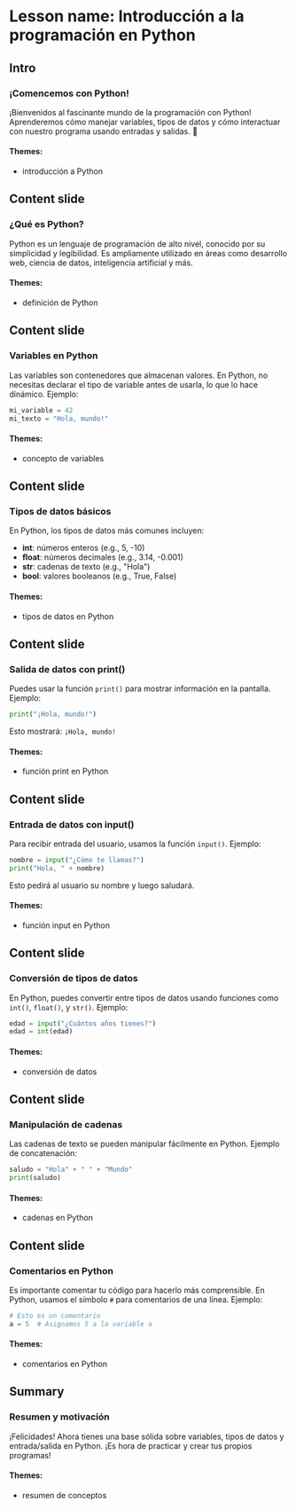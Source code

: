 # Lesson name: Introducción a la programación en Python

## Intro

### ¡Comencemos con Python!

¡Bienvenidos al fascinante mundo de la programación con Python! Aprenderemos cómo manejar variables, tipos de datos y cómo interactuar con nuestro programa usando entradas y salidas. 🌟

#### **Themes:**
- introducción a Python

## Content slide

### ¿Qué es Python?

Python es un lenguaje de programación de alto nivel, conocido por su simplicidad y legibilidad. Es ampliamente utilizado en áreas como desarrollo web, ciencia de datos, inteligencia artificial y más.

#### **Themes:**
- definición de Python

## Content slide

### Variables en Python

Las variables son contenedores que almacenan valores. En Python, no necesitas declarar el tipo de variable antes de usarla, lo que lo hace dinámico. Ejemplo:

```python
mi_variable = 42
mi_texto = "Hola, mundo!"
```

#### **Themes:**
- concepto de variables

## Content slide

### Tipos de datos básicos

En Python, los tipos de datos más comunes incluyen:
- **int**: números enteros (e.g., 5, -10)
- **float**: números decimales (e.g., 3.14, -0.001)
- **str**: cadenas de texto (e.g., "Hola")
- **bool**: valores booleanos (e.g., True, False)

#### **Themes:**
- tipos de datos en Python

## Content slide

### Salida de datos con print()

Puedes usar la función `print()` para mostrar información en la pantalla. Ejemplo:

```python
print("¡Hola, mundo!")
```
Esto mostrará: `¡Hola, mundo!`

#### **Themes:**
- función print en Python

## Content slide

### Entrada de datos con input()

Para recibir entrada del usuario, usamos la función `input()`. Ejemplo:

```python
nombre = input("¿Cómo te llamas?")
print("Hola, " + nombre)
```
Esto pedirá al usuario su nombre y luego saludará.

#### **Themes:**
- función input en Python

## Content slide

### Conversión de tipos de datos

En Python, puedes convertir entre tipos de datos usando funciones como `int()`, `float()`, y `str()`. Ejemplo:

```python
edad = input("¿Cuántos años tienes?")
edad = int(edad)
```

#### **Themes:**
- conversión de datos

## Content slide

### Manipulación de cadenas

Las cadenas de texto se pueden manipular fácilmente en Python. Ejemplo de concatenación:

```python
saludo = "Hola" + " " + "Mundo"
print(saludo)
```

#### **Themes:**
- cadenas en Python

## Content slide

### Comentarios en Python

Es importante comentar tu código para hacerlo más comprensible. En Python, usamos el símbolo `#` para comentarios de una línea. Ejemplo:

```python
# Esto es un comentario
a = 5  # Asignamos 5 a la variable a
```

#### **Themes:**
- comentarios en Python

## Summary

### Resumen y motivación

¡Felicidades! Ahora tienes una base sólida sobre variables, tipos de datos y entrada/salida en Python. ¡Es hora de practicar y crear tus propios programas!

#### **Themes:**
- resumen de conceptos
